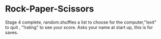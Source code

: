 # Rock-Paper-Scissors
Stage 4 complete, random.shuffles a list to choose for the computer,"!exit" to quit , "!rating" to see your score. Asks your name at start up, this is for saves.
